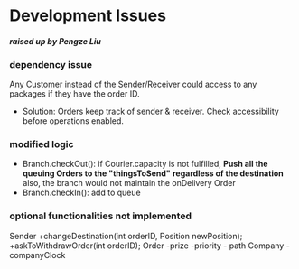 # Development Issues 
#### *raised up by Pengze Liu*

### dependency issue
Any Customer instead of the Sender/Receiver could access to any packages if they have the order ID.
- Solution: Orders keep track of sender & receiver. Check accessibility before operations enabled.

### modified logic
- Branch.checkOut(): if Courier.capacity is not fulfilled, **Push all the queuing Orders to the "thingsToSend"**
    **regardless of the destination**
    also, the branch would not maintain the onDelivery Order
- Branch.checkIn(): add to queue

### optional functionalities not implemented
  Sender
    +changeDestination(int orderID, Position newPosition);
    +askToWithdrawOrder(int orderID);
  Order
    -prize
    -priority
    - <Position>path
  Company
    -companyClock
